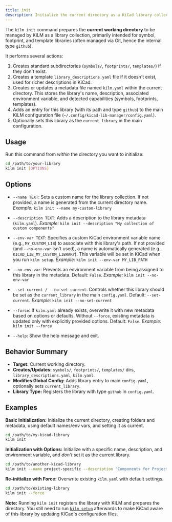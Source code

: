 ```yaml
---
title: init
description: Initialize the current directory as a KiCad library collection.
---
```


The `kilm init` command prepares the **current working directory** to be managed by KiLM as a library collection, primarily intended for symbol, footprint, and template libraries (often managed via Git, hence the internal type `github`).

It performs several actions:

1.  Creates standard subdirectories (`symbols/`, `footprints/`, `templates/`) if they don't exist.
2.  Creates a template `library_descriptions.yaml` file if it doesn't exist, used for richer descriptions in KiCad.
3.  Creates or updates a metadata file named `kilm.yaml` within the current directory. This stores the library's name, description, associated environment variable, and detected capabilities (symbols, footprints, templates).
4.  Adds an entry for this library (with its path and type `github`) to the main KiLM configuration file (`~/.config/kicad-lib-manager/config.yaml`).
5.  Optionally sets this library as the `current_library` in the main configuration.

## Usage

Run this command from _within_ the directory you want to initialize:

```bash
cd /path/to/your-library
kilm init [OPTIONS]
```

## Options

- `--name TEXT`:
  Sets a custom name for the library collection. If not provided, a name is generated from the current directory name.
  _Example:_ `kilm init --name my-custom-library`

- `--description TEXT`:
  Adds a description to the library metadata (`kilm.yaml`).
  _Example:_ `kilm init --description "My collection of custom components"`

- `--env-var TEXT`:
  Specifies a custom KiCad environment variable name (e.g., `MY_CUSTOM_LIB`) to associate with this library's path. If not provided (and `--no-env-var` isn't used), a name is automatically generated (e.g., `KICAD_LIB_MY_CUSTOM_LIBRARY`). This variable will be set in KiCad when you run `kilm setup`.
  _Example:_ `kilm init --env-var MY_LIB_PATH`

- `--no-env-var`:
  Prevents an environment variable from being assigned to this library in the metadata. Default: `False`.
  _Example:_ `kilm init --no-env-var`

- `--set-current / --no-set-current`:
  Controls whether this library should be set as the `current_library` in the main `config.yaml`. Default: `--set-current`.
  _Example:_ `kilm init --no-set-current`

- `--force`:
  If `kilm.yaml` already exists, overwrite it with new metadata based on options or defaults. Without `--force`, existing metadata is updated only with explicitly provided options. Default: `False`.
  _Example:_ `kilm init --force`

- `--help`:
  Show the help message and exit.

## Behavior Summary

- **Target:** Current working directory.
- **Creates/Updates:** `symbols/`, `footprints/`, `templates/` dirs, `library_descriptions.yaml`, `kilm.yaml`.
- **Modifies Global Config:** Adds library entry to main `config.yaml`, optionally sets `current_library`.
- **Library Type:** Registers the library with type `github` in `config.yaml`.

## Examples

**Basic Initialization:**
Initialize the current directory, creating folders and metadata, using default names/env vars, and setting it as current.

```bash
cd /path/to/my-kicad-library
kilm init
```

**Initialization with Options:**
Initialize with a specific name, description, and environment variable, and _don't_ set it as the current library.

```bash
cd /path/to/another-kicad-library
kilm init --name project-specific --description "Components for Project X" --env-var PROJECT_X_LIBS --no-set-current
```

**Re-initialize with Force:**
Overwrite existing `kilm.yaml` with default settings.

```bash
cd /path/to/existing-library
kilm init --force
```

**Note:** Running `kilm init` registers the library with KiLM and prepares the directory. You still need to run [`kilm setup`](/reference/cli/setup/) afterwards to make KiCad aware of this library by updating KiCad's configuration files.
